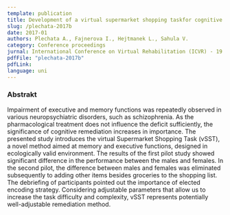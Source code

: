 ```yaml
---
template: publication
title: Development of a virtual supermarket shopping taskfor cognitive remediation of memory and executivefunctions in schizophrenia
slug: /plechata-2017b
date: 2017-01
authors: Plechata A., Fajnerova I., Hejtmanek L., Sahula V.
category: Conference proceedings
jurnal: International Conference on Virtual Rehabilitation (ICVR) - 19.-21. 6. 2017, Montreal, Canada
pdfFile: "plechata-2017b"
pdfLink:
language: uni
---
```


### Abstrakt

Impairment of executive and memory functions was repeatedly observed in various neuropsychiatric disorders, such as schizophrenia. As the pharmacological treatment does not influence the deficit sufficiently, the significance of cognitive remediation increases in importance. The presented study introduces the virtual Supermarket Shopping Task (vSST), a novel method aimed at memory and executive functions, designed in ecologically valid environment. The results of the first pilot study showed significant difference in the performance between the males and females. In the second pilot, the difference between males and females was eliminated subsequently to adding other items besides groceries to the shopping list. The debriefing of participants pointed out the importance of elected encoding strategy. Considering adjustable parameters that allow us to increase the task difficulty and complexity, vSST represents potentially well-adjustable remediation method.